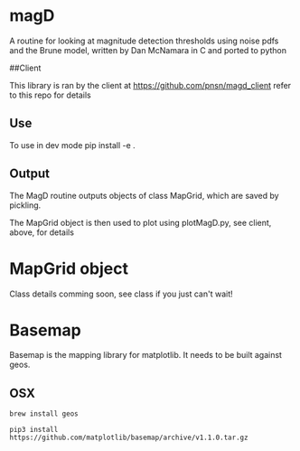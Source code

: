 # magD

A routine for looking at magnitude detection thresholds using noise pdfs and
the Brune model, written by Dan McNamara in C and ported to python

##Client

This library is ran by the client at https://github.com/pnsn/magd_client refer to this repo for details


## Use
To use in dev mode
pip install -e .

## Output

The MagD routine outputs objects of class MapGrid, which are saved by pickling.

The MapGrid object is then used to plot using plotMagD.py, see client, above, for details

# MapGrid object
Class details comming soon, see class if you just can't wait!

# Basemap

Basemap is the mapping library for matplotlib. It needs to be built against geos.

## OSX

`brew install geos`

`pip3 install https://github.com/matplotlib/basemap/archive/v1.1.0.tar.gz`
